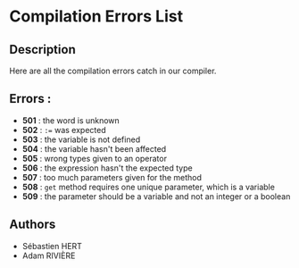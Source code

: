 # **Compilation Errors List**

## **Description**

Here are all the compilation errors catch in our compiler.

## **Errors :**

* **501** : the word is unknown
* **502** : ```:=``` was expected
* **503** : the variable is not defined
* **504** : the variable hasn't been affected
* **505** : wrong types given to an operator
* **506** : the expression hasn't the expected type
* **507** : too much parameters given for the method
* **508** : ```get``` method requires one unique parameter, which is a variable
* **509** : the parameter should be a variable and not an integer or a boolean

## **Authors**

* Sébastien HERT
* Adam RIVIÈRE
